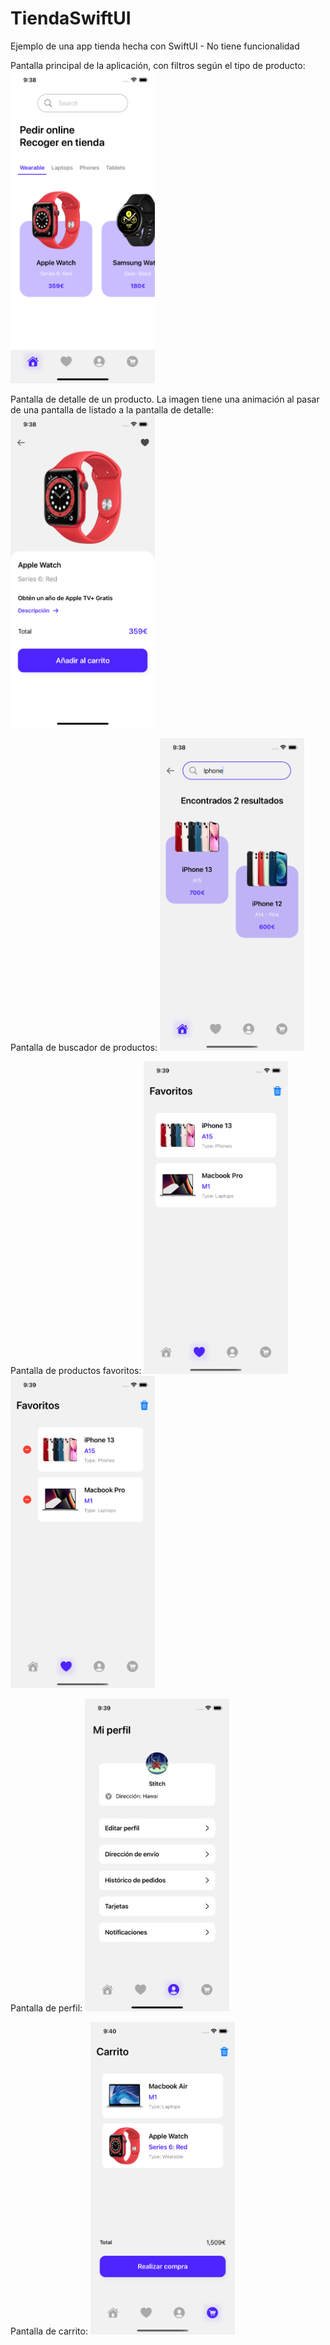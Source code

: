 # TiendaSwiftUI
Ejemplo de una app tienda hecha con SwiftUI - No tiene funcionalidad


Pantalla principal de la aplicación, con filtros según el tipo de producto:
<img src="https://github.com/EMLCoding/TiendaSwiftUI/blob/master/appImages/main_screen.png" height="500" />

Pantalla de detalle de un producto. La imagen tiene una animación al pasar de una pantalla de listado a la pantalla de detalle:
<img src="https://github.com/EMLCoding/TiendaSwiftUI/blob/master/appImages/detail_screen.png" height="500" />

Pantalla de buscador de productos:
<img src="https://github.com/EMLCoding/TiendaSwiftUI/blob/master/appImages/search_screen.png" height="500" />

Pantalla de productos favoritos:
<img src="https://github.com/EMLCoding/TiendaSwiftUI/blob/master/appImages/liked_screen.png" height="500" />
<img src="https://github.com/EMLCoding/TiendaSwiftUI/blob/master/appImages/liked_screen2.png" height="500" />

Pantalla de perfil:
<img src="https://github.com/EMLCoding/TiendaSwiftUI/blob/master/appImages/profile_screen.png" height="500" />

Pantalla de carrito:
<img src="https://github.com/EMLCoding/TiendaSwiftUI/blob/master/appImages/cart_screen.png" height="500" />
